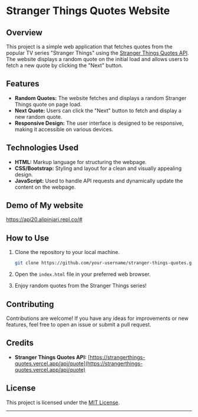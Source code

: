 # Stranger Things Quotes Website

## Overview

This project is a simple web application that fetches quotes from the popular TV series "Stranger Things" using the [Stranger Things Quotes API](https://strangerthings-quotes.vercel.app/api/quote). The website displays a random quote on the initial load and allows users to fetch a new quote by clicking the "Next" button.

## Features

- **Random Quotes:** The website fetches and displays a random Stranger Things quote on page load.
- **Next Quote:** Users can click the "Next" button to fetch and display a new random quote.
- **Responsive Design:** The user interface is designed to be responsive, making it accessible on various devices.

## Technologies Used

- **HTML:** Markup language for structuring the webpage.
- **CSS/Bootstrap:** Styling and layout for a clean and visually appealing design.
- **JavaScript:** Used to handle API requests and dynamically update the content on the webpage.
  
## Demo of My website
   https://api20.alipinjari.repl.co/# 
## How to Use

1. Clone the repository to your local machine.
   ```bash
   git clone https://github.com/your-username/stranger-things-quotes.git
   ```

2. Open the `index.html` file in your preferred web browser.

3. Enjoy random quotes from the Stranger Things series!

## Contributing

Contributions are welcome! If you have any ideas for improvements or new features, feel free to open an issue or submit a pull request.

## Credits

- **Stranger Things Quotes API:** [https://strangerthings-quotes.vercel.app/api/quote](https://strangerthings-quotes.vercel.app/api/quote)

## License

This project is licensed under the [MIT License](LICENSE).

---

